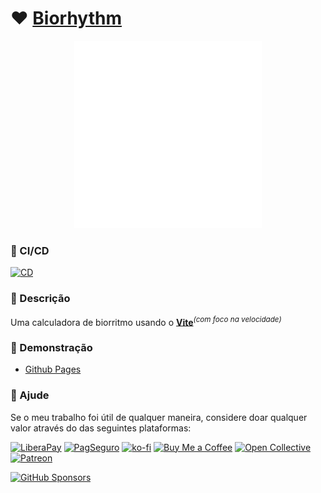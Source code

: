 # ❤️ [Biorhythm](https://sistematico.github.io/bio)

<p align='center'>
   <picture>
      <source media="(prefers-color-scheme: dark)" srcset="./public/heart.svg" width="300">
      <img alt="Biorhythm" src="./public/heart-lt.svg" width="300">
   </picture>
</p>

### 🤖 CI/CD

[![CD](https://github.com/sistematico/bio/actions/workflows/pages.yml/badge.svg)](https://github.com/sistematico/bio/actions/workflows/pages.yml)

### 📰 Descrição

Uma calculadora de biorritmo usando o <b>[Vite](https://vitejs.dev)</b><sup><em>(com foco na velocidade)</em></sup><br>

### 🎉 Demonstração

- [Github Pages](https://sistematico.github.io/bio)

### 👏 Ajude

Se o meu trabalho foi útil de qualquer maneira, considere doar qualquer valor através do das seguintes plataformas:

[![LiberaPay](https://img.shields.io/badge/LiberaPay-gray?logo=liberapay&logoColor=white&style=flat-square)](https://liberapay.com/sistematico/donate) [![PagSeguro](https://img.shields.io/badge/PagSeguro-gray?logo=pagseguro&logoColor=white&style=flat-square)](https://pag.ae/bfxkQW) [![ko-fi](https://img.shields.io/badge/ko--fi-gray?logo=ko-fi&logoColor=white&style=flat-square)](https://ko-fi.com/K3K32RES9) [![Buy Me a Coffee](https://img.shields.io/badge/Buy_Me_a_Coffee-gray?logo=buy-me-a-coffee&logoColor=white&style=flat-square)](https://www.buymeacoffee.com/sistematico) [![Open Collective](https://img.shields.io/badge/Open_Collective-gray?logo=opencollective&logoColor=white&style=flat-square)](https://opencollective.com/sistematico) [![Patreon](https://img.shields.io/badge/Patreon-gray?logo=patreon&logoColor=white&style=flat-square)](https://patreon.com/sistematico)


[![GitHub Sponsors](https://img.shields.io/github/sponsors/sistematico?label=Github%20Sponsors)](https://github.com/sponsors/sistematico)
